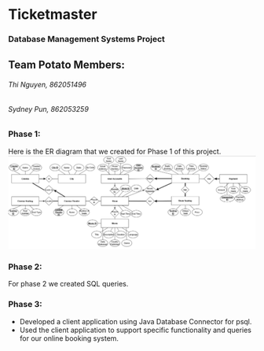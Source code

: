 # Ticketmaster
### Database Management Systems Project
## Team Potato Members: 
###### Thi Nguyen, 862051496
###### Sydney Pun, 862053259

### Phase 1: 
Here is the ER diagram that we created for Phase 1 of this project. 
![ER Diagram](https://github.com/sydneypun/Ticketmaster/blob/master/CS%20166%20Phase%201.png)

### Phase 2: 
For phase 2 we created SQL queries. 

### Phase 3: 
- Developed a client application using Java Database Connector for psql.
- Used the client application to support specific functionality and queries for our online booking system. 
